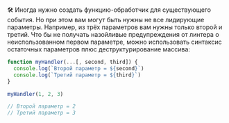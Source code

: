 🛠 Иногда нужно создать функцию-обработчик для существующего события. Но при этом вам могут быть нужны не все лидирующие параметры. Например, из трёх параметров вам нужны только второй и третий. Что бы не получать назойливые предупреждения от линтера о неиспользованном первом параметре, можно использовать синтаксис остаточных параметров плюс деструктурирование массива:

```js
function myHandler(...[, second, third]) {
  console.log(`Второй параметр = ${second}`)
  console.log(`Третий параметр = ${third}`)
}

myHandler(1, 2, 3)

// Второй параметр = 2
// Третий параметр = 3
```
